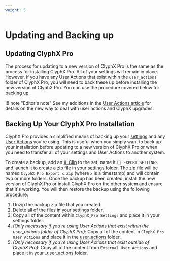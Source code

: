 ```yaml
---
weight: 5
---
```


# Updating and Backing up

## Updating ClyphX Pro

The process for updating to a new version of ClyphX Pro is the same as the process for installing ClyphX Pro. All of your settings will remain in place. However, if you have any User Actions that exist within the `user_actions` folder of ClyphX Pro, you will need to back these up before installing the new version of ClyphX Pro. You can use the procedure covered below for backing up.

!!! note "Editor's note"
    See my additions in the [User Actions article](/core-concepts/#user-actions) for details on the new way to deal with user actions and ClyphX upgrades.

## Backing Up Your ClyphX Pro Installation

ClyphX Pro provides a simplified means of backing up your [settings](/core-concepts/#settings-foldersfiles) and any [User Actions](/core-concepts#user-actions) you're using. This is useful when you simply want to back up your installation before updating to a new version of ClyphX Pro or when you need to transfer all of your settings and User Actions to another system.

To create a backup, add an [X-Clip](/core-concepts#x-clips) to the set, name it `[] EXPORT_SETTINGS` and launch it to create a zip file in your [settings folder](/core-concepts/#settings-foldersfiles). The zip file will be named `ClyphX Pro Export x.zip` (where `x` is a timestamp) and will contain two or more folders. Once the backup has been created, install the new version of ClyphX Pro or install ClyphX Pro on the other system and ensure that it's working. You will then restore the backup using the following procedure:

1. Unzip the backup zip file that you created.
2. Delete all of the files in your [settings folder](/core-concepts/#settings-foldersfiles).
3. Copy all of the content within `ClyphX_Pro Settings` and place it in your settings folder.
4. _(Only necessary if you're using User Actions that exist within the user_actions folder of ClyphX Pro)_: Copy all of the content in `ClyphX_Pro User Actions` and place it in the [user_actions](/core-concepts#user-actions) folder.
5. _(Only necessary if you're using User Actions that exist outside of ClyphX Pro)_: Copy all of the content from `External User Actions` and place it in your [_user_actions ](/core-concepts#user-actions) folder.
